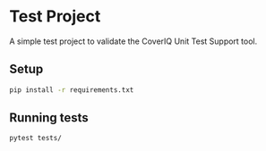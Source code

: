 # Test Project

A simple test project to validate the CoverIQ Unit Test Support tool.

## Setup

```bash
pip install -r requirements.txt
```

## Running tests

```bash
pytest tests/
```
